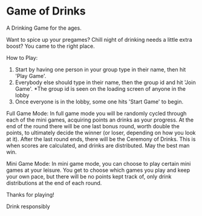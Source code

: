 # Game of Drinks
A Drinking Game for the ages.

Want to spice up your pregames? Chill night of drinking needs a little extra boost?
You came to the right place.

How to Play:

1) Start by having one person in your group type in their name, then hit 'Play Game'.
2) Everybody else should type in their name, then the group id and hit 'Join Game'.
      *The group id is seen on the loading screen of anyone in the lobby
3) Once everyone is in the lobby, some one hits 'Start Game' to begin.

Full Game Mode:
In full game mode you will be randomly cycled through each of the mini games, acquiring points an drinks as your progress. At the end of the round there will be one last bonus round, worth double the points, to ultimately decide the winner (or loser, depending on how you look at it). After the last round ends, there will be the Ceremony of Drinks. This is when scores are calculated, and drinks are distributed. May the best man win.

Mini Game Mode:
In mini game mode, you can choose to play certain mini games at your leisure. You get to choose which games you play and keep your own pace, but there will be no points kept track of, only drink distributions at the end of each round.

Thanks for playing!

Drink responsibly
